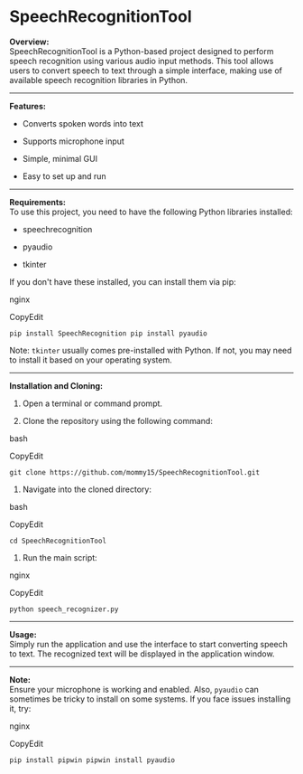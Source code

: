 SpeechRecognitionTool
=====================

**Overview:**\
SpeechRecognitionTool is a Python-based project designed to perform speech recognition using various audio input methods. 
This tool allows users to convert speech to text through a simple interface, making use of available speech recognition libraries in Python.

* * * * *

**Features:**

-   Converts spoken words into text

-   Supports microphone input

-   Simple, minimal GUI

-   Easy to set up and run

* * * * *

**Requirements:**\
To use this project, you need to have the following Python libraries installed:

-   speechrecognition

-   pyaudio

-   tkinter

If you don't have these installed, you can install them via pip:

nginx

CopyEdit

`pip install SpeechRecognition
pip install pyaudio`

Note: `tkinter` usually comes pre-installed with Python. If not, you may need to install it based on your operating system.

* * * * *

**Installation and Cloning:**

1.  Open a terminal or command prompt.

2.  Clone the repository using the following command:

bash

CopyEdit

`git clone https://github.com/mommy15/SpeechRecognitionTool.git`

1.  Navigate into the cloned directory:

bash

CopyEdit

`cd SpeechRecognitionTool`

1.  Run the main script:

nginx

CopyEdit

`python speech_recognizer.py`

* * * * *

**Usage:**\
Simply run the application and use the interface to start converting speech to text. The recognized text will be displayed in the application window.

* * * * *

**Note:**\
Ensure your microphone is working and enabled. Also, `pyaudio` can sometimes be tricky to install on some systems. If you face issues installing it, try:

nginx

CopyEdit

`pip install pipwin
pipwin install pyaudio`
